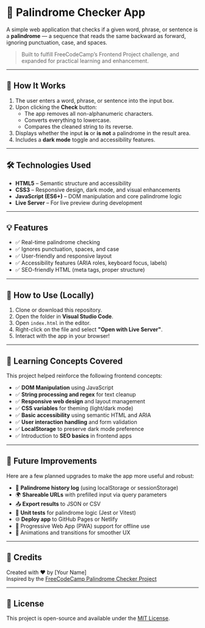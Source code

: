 # 🧠 Palindrome Checker App

A simple web application that checks if a given word, phrase, or sentence is a **palindrome** — a sequence that reads the same backward as forward, ignoring punctuation, case, and spaces.

> Built to fulfill FreeCodeCamp’s Frontend Project challenge, and expanded for practical learning and enhancement.

---

## 📌 How It Works

1. The user enters a word, phrase, or sentence into the input box.
2. Upon clicking the **Check** button:
   - The app removes all non-alphanumeric characters.
   - Converts everything to lowercase.
   - Compares the cleaned string to its reverse.
3. Displays whether the input **is** or **is not** a palindrome in the result area.
4. Includes a **dark mode** toggle and accessibility features.

---

## 🛠️ Technologies Used

- **HTML5** – Semantic structure and accessibility
- **CSS3** – Responsive design, dark mode, and visual enhancements
- **JavaScript (ES6+)** – DOM manipulation and core palindrome logic
- **Live Server** – For live preview during development

---

## 💡 Features

- ✅ Real-time palindrome checking
- ✅ Ignores punctuation, spaces, and case
- ✅ User-friendly and responsive layout
- ✅ Accessibility features (ARIA roles, keyboard focus, labels)
- ✅ SEO-friendly HTML (meta tags, proper structure)

---

## 🚀 How to Use (Locally)

1. Clone or download this repository.
2. Open the folder in **Visual Studio Code**.
3. Open `index.html` in the editor.
4. Right-click on the file and select **"Open with Live Server"**.
5. Interact with the app in your browser!

---

## 🧠 Learning Concepts Covered

This project helped reinforce the following frontend concepts:

- ✅ **DOM Manipulation** using JavaScript
- ✅ **String processing and regex** for text cleanup
- ✅ **Responsive web design** and layout management
- ✅ **CSS variables** for theming (light/dark mode)
- ✅ **Basic accessibility** using semantic HTML and ARIA
- ✅ **User interaction handling** and form validation
- ✅ **LocalStorage** to preserve dark mode preference
- ✅ Introduction to **SEO basics** in frontend apps

---

## 🚧 Future Improvements

Here are a few planned upgrades to make the app more useful and robust:

- 📝 **Palindrome history log** (using localStorage or sessionStorage)
- 🌍 **Shareable URLs** with prefilled input via query parameters
- 📤 **Export results** to JSON or CSV
- 🧪 **Unit tests** for palindrome logic (Jest or Vitest)
- 🌐 **Deploy app** to GitHub Pages or Netlify
- 📱 Progressive Web App (PWA) support for offline use
- 🌈 Animations and transitions for smoother UX

---

## 🙌 Credits

Created with ❤️ by [Your Name]  
Inspired by the [FreeCodeCamp Palindrome Checker Project](https://palindrome-checker.freecodecamp.rocks)

---

## 📜 License

This project is open-source and available under the [MIT License](LICENSE).

